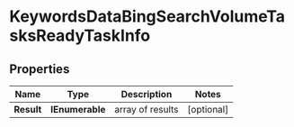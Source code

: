 # KeywordsDataBingSearchVolumeTasksReadyTaskInfo


## Properties

| Name | Type | Description | Notes |
|------------ | ------------- | ------------- | -------------|
**Result** | **IEnumerable<KeywordsDataBingSearchVolumeTasksReadyResultInfo>** | array of results |[optional]|